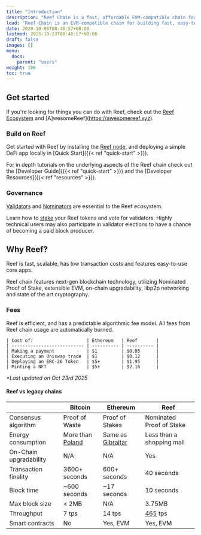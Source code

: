 ```yaml
---
title: "Introduction"
description: "Reef Chain is a fast, affordable EVM-compatible chain for DeFi. You can use this guide to learn how to write and deploy Solidity smart contracts."
lead: "Reef Chain is an EVM-compatible chain for building fast, easy-to-use products with NPoS consensus."
date: 2020-10-06T08:48:57+00:00
lastmod: 2025-10-23T08:48:57+00:00
draft: false
images: []
menu:
  docs:
    parent: "users"
weight: 100
toc: true
---
```



## Get started

If you're looking for things you can do with Reef, check out the [Reef Ecosystem](/docs/users/ecosystem) and [A]wesomeReef](https://awesomereef.xyz).

### Build on Reef

Get started with Reef by installing the [Reef node](/docs/developers/nodes/), and deploying a simple DeFi app locally in [Quick Start]({{< ref "quick-start" >}}).

For in depth tutorials on the underlying aspects of the Reef chain check out the [Developer Guide]({{< ref "quick-start" >}}) and the [Developer Resources]({{< ref "resources" >}}).

### Governance

[Validators](/docs/governance/validators/) and [Nominators](/docs/governance/nominators/) are essential to the Reef ecosystem.

Learn how to [stake](/docs/governance/staking/) your Reef tokens and vote for validators. Highly technical users may also participate in validator elections to have a chance of becoming a paid block producer.


## Why Reef?
Reef is fast, scalable, has low transaction costs and features easy-to-use core apps.

Reef chain features next-gen blockchain technology, utilizing Nominated Proof of Stake, extensible EVM, on-chain upgradability, libp2p networking and state of the art cryptography.

### Fees
Reef is efficient, and has a predictable algorithmic fee model. All fees from Reef chain usage are
automatically burned.
```
| Cost of:                    | Ethereum   | Reef       |
| --------------------------- | ---------- | ---------- |
| Making a payment            | $1         | $0.05      |
| Executing an Uniswap trade  | $1         | $0.12      |
| Deploying an ERC-20 Token   | $5+        | $1.95      |
| Minting a NFT               | $5+        | $2.16      |
```
*\*Last updated on Oct 23rd 2025*


#### Reef vs legacy chains
|                             | Bitcoin             | Ethereum            | Reef                           |
| --------------------------- | ------------------- | ------------------- | ------------------------------ |
| Consensus algorithm         | Proof of Waste      | Proof of Stakes      | Nominated Proof of Stake       |
| Energy consumption          | More than [Poland](https://digiconomist.net/bitcoin-energy-consumption)    | Same as [Gibraltar](https://digiconomist.net/ethereum-energy-consumption)   | Less than a shopping mall |
| On-Chain upgradability      | N/A                 | N/A                 | Yes                            |
| Transaction finality        | 3600+ seconds       | 600+ seconds        | 40 seconds                     |
| Block time                  | ~600 seconds        | ~17 seconds         | 10 seconds                     |
| Max block size              | < 2MB               | N/A                 | 3.75MB                         |
| Throughput                  | 7 tps               | 14 tps              | [465](/blog/reef-testnet-stress-test/) tps  |
| Smart contracts             | No                  | Yes, EVM            | Yes, EVM                       |
